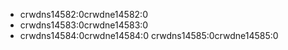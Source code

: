 - crwdns14582:0crwdne14582:0
- crwdns14583:0crwdne14583:0 
- crwdns14584:0crwdne14584:0 crwdns14585:0crwdne14585:0